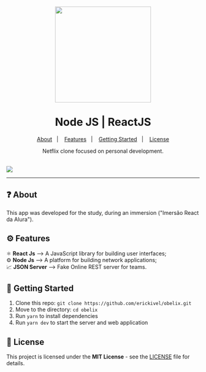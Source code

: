 <h1 align="center">
    <img src="https://fontmeme.com/permalink/200810/62a460309ecee9c527066225df2e682e.png" width="250" /> </br></br>
    Node JS | ReactJS
</h1>

<p align="center">
  <a href="#question-about">About</a>&nbsp;&nbsp;&nbsp;|&nbsp;&nbsp;&nbsp;
  <a href="#gear-features">Features</a>&nbsp;&nbsp;&nbsp;|&nbsp;&nbsp;&nbsp;
  <a href="#rocket-getting-started">Getting Started</a>&nbsp;&nbsp;&nbsp;|&nbsp;&nbsp;&nbsp;
  <a href="#memo-license">License</a>
</p>

<p align="center">Netflix clone focused on personal development.</p>

</br>
<img src= "./assets/obelix.gif"/>

---

## :question: About
This app was developed for the study, during an immersion ("Imersão React da Alura").

## :gear: Features
⚛️ **React Js** —> A JavaScript library for building user interfaces;<br/>
⚙️ **Node Js** —> A platform for building network applications;<br/>
📈 **JSON Server** —> Fake Online REST server for teams.<br/>

## :rocket: Getting Started
 
1. Clone this repo: `git clone https://github.com/erickivel/obelix.git`
2. Move to the directory: `cd obelix`
3. Run `yarn` to install dependencies
4. Run `yarn dev` to start the server and web application

## :memo: License

This project is licensed under the **MIT License** - see the [LICENSE](LICENSE) file for details.
